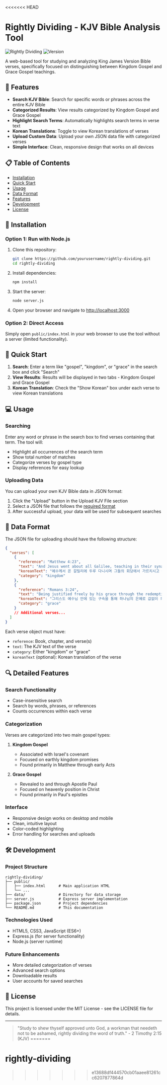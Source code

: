 <<<<<<< HEAD
# Rightly Dividing - KJV Bible Analysis Tool

![Rightly Dividing](https://img.shields.io/badge/Bible-KJV-blue)
![Version](https://img.shields.io/badge/version-1.0.0-green)

A web-based tool for studying and analyzing King James Version Bible verses, specifically focused on distinguishing between Kingdom Gospel and Grace Gospel teachings.

## 🌟 Features

- **Search KJV Bible**: Search for specific words or phrases across the entire KJV Bible
- **Categorized Results**: View results categorized by Kingdom Gospel and Grace Gospel
- **Highlight Search Terms**: Automatically highlights search terms in verse text
- **Korean Translations**: Toggle to view Korean translations of verses
- **Upload Custom Data**: Upload your own JSON data file with categorized verses
- **Simple Interface**: Clean, responsive design that works on all devices

## 📋 Table of Contents

- [Installation](#installation)
- [Quick Start](#quick-start)
- [Usage](#usage)
- [Data Format](#data-format)
- [Features](#detailed-features)
- [Development](#development)
- [License](#license)

## 🔧 Installation

### Option 1: Run with Node.js

1. Clone this repository:
   ```bash
   git clone https://github.com/yourusername/rightly-dividing.git
   cd rightly-dividing
   ```

2. Install dependencies:
   ```bash
   npm install
   ```

3. Start the server:
   ```bash
   node server.js
   ```

4. Open your browser and navigate to [http://localhost:3000](http://localhost:3000)

### Option 2: Direct Access

Simply open `public/index.html` in your web browser to use the tool without a server (limited functionality).

## 🚀 Quick Start

1. **Search**: Enter a term like "gospel", "kingdom", or "grace" in the search box and click "Search"
2. **View Results**: Results will be displayed in two tabs - Kingdom Gospel and Grace Gospel
3. **Korean Translation**: Check the "Show Korean" box under each verse to view Korean translations

## 💻 Usage

### Searching

Enter any word or phrase in the search box to find verses containing that term. The tool will:
- Highlight all occurrences of the search term
- Show total number of matches
- Categorize verses by gospel type
- Display references for easy lookup

### Uploading Data

You can upload your own KJV Bible data in JSON format:

1. Click the "Upload" button in the Upload KJV File section
2. Select a JSON file that follows the [required format](#data-format)
3. After successful upload, your data will be used for subsequent searches

## 📄 Data Format

The JSON file for uploading should have the following structure:

```json
{
  "verses": [
    {
      "reference": "Matthew 4:23",
      "text": "And Jesus went about all Galilee, teaching in their synagogues, and preaching the gospel of the kingdom, and healing all manner of sickness and all manner of disease among the people.",
      "koreanText": "예수께서 온 갈릴리에 두루 다니시며 그들의 회당에서 가르치시고 왕국의 복음을 선포하시며 백성 가운데서 모든 질병과 모든 연약함을 고치시니",
      "category": "kingdom"
    },
    {
      "reference": "Romans 3:24",
      "text": "Being justified freely by his grace through the redemption that is in Christ Jesus:",
      "koreanText": "그리스도 예수님 안에 있는 구속을 통해 하나님의 은혜로 값없이 의롭게 되었느니라.",
      "category": "grace"
    }
    // Additional verses...
  ]
}
```

Each verse object must have:
- `reference`: Book, chapter, and verse(s)
- `text`: The KJV text of the verse
- `category`: Either "kingdom" or "grace"
- `koreanText` (optional): Korean translation of the verse

## 🔍 Detailed Features

### Search Functionality
- Case-insensitive search
- Search by words, phrases, or references
- Counts occurrences within each verse

### Categorization
Verses are categorized into two main gospel types:

1. **Kingdom Gospel**
   - Associated with Israel's covenant
   - Focused on earthly kingdom promises
   - Found primarily in Matthew through early Acts

2. **Grace Gospel**
   - Revealed to and through Apostle Paul
   - Focused on heavenly position in Christ
   - Found primarily in Paul's epistles

### Interface
- Responsive design works on desktop and mobile
- Clean, intuitive layout
- Color-coded highlighting
- Error handling for searches and uploads

## 🛠️ Development

### Project Structure

```
rightly-dividing/
├── public/
│   ├── index.html      # Main application HTML
│   └── ... 
├── data/               # Directory for data storage
├── server.js           # Express server implementation
├── package.json        # Project dependencies
└── README.md           # This documentation
```

### Technologies Used

- HTML5, CSS3, JavaScript (ES6+)
- Express.js (for server functionality)
- Node.js (server runtime)

### Future Enhancements

- More detailed categorization of verses
- Advanced search options
- Downloadable results
- User accounts for saved searches

## 📜 License

This project is licensed under the MIT License - see the LICENSE file for details.

---

> "Study to shew thyself approved unto God, a workman that needeth not to be ashamed, rightly dividing the word of truth." - 2 Timothy 2:15 (KJV)
=======
# rightly-dividing
>>>>>>> e13688df444570cb01aaee81261cc6207877864d
